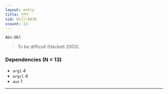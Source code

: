 ```yaml
---
layout: entry
title: དཀའ་
vid: Hill:0010
vcount: 13
---
```

`Abs-Obl`
> To be difficult (Hackett 2003)\.

### Dependencies (N = 13)
* `arg1` 4
* `argcl` 4
* `aux` 1

---

